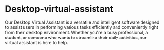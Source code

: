 # Desktop-virtual-assistant
Our Desktop Virtual Assistant is a versatile and intelligent software designed to assist users in performing various tasks efficiently and conveniently right from their desktop environment. Whether you're a busy professional, a student, or someone who wants to streamline their daily activities, our virtual assistant is here to help.
